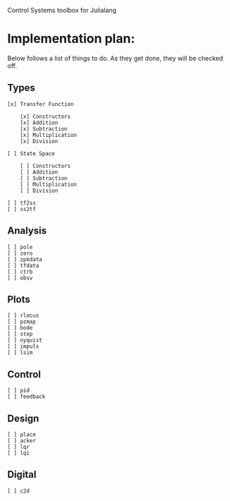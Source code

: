 Control Systems toolbox for Julialang

Implementation plan:
=====

Below follows a list of things to do. As they get done, they will be checked off.

Types
---
    [x] Transfer Function

        [x] Constructors
        [x] Addition
        [x] Subtraction
        [x] Multiplication
        [x] Division

    [ ] State Space

        [ ] Constructors
        [ ] Addition
        [ ] Subtraction
        [ ] Multiplication
        [ ] Division

    [ ] tf2ss
    [ ] ss2tf

Analysis
---
    [ ] pole
    [ ] zero
    [ ] zpkdata
    [ ] tfdata
    [ ] ctrb
    [ ] obsv

Plots
---
    [ ] rlocus
    [ ] pzmap
    [ ] bode
    [ ] step
    [ ] nyquist
    [ ] impuls
    [ ] lsim

Control
---
    [ ] pid
    [ ] feedback

Design
---
    [ ] place
    [ ] acker
    [ ] lqr
    [ ] lqi

Digital
---
    [ ] c2d
